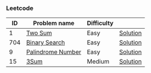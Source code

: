### Leetcode

<table id="leetcode" class="table-auto">
  <thead>
    <tr>
      <th>ID</th>
      <th>Problem name</th>
      <th>Difficulty</th>
      <th></th>
    </tr>
  </thead>
  <tbody>
      <tr>
        <td>
          1
        </td>
        <td>
          <a href="http://rustgym.com/leetcode/1">Two Sum</a>
        </td>
        <td>Easy</td>
        <td><a href="./src/two_sum">Solution</a></td>
      </tr>
      <tr>
        <td>
        704
        </td>
        <td>
          <a href="http://rustgym.com/leetcode/704">Binary Search</a>
        </td>
        <td>Easy</td>
        <td><a href="./src/binary_search">Solution</a></td>
      </tr>
      <tr>
        <td>
        9
        </td>
        <td>
          <a href="http://rustgym.com/leetcode/9">Palindrome Number</a>
        </td>
        <td>Easy</td>
        <td><a href="./src/palindrome_number">Solution</a></td>
      </tr>
      <tr>
        <td>
        15
        </td>
        <td>
          <a href="http://rustgym.com/leetcode/15">3Sum</a>
        </td>
        <td>Medium</td>
        <td><a href="./src/three_sum">Solution</a></td>
      </tr>
    <tbody>
<table>
